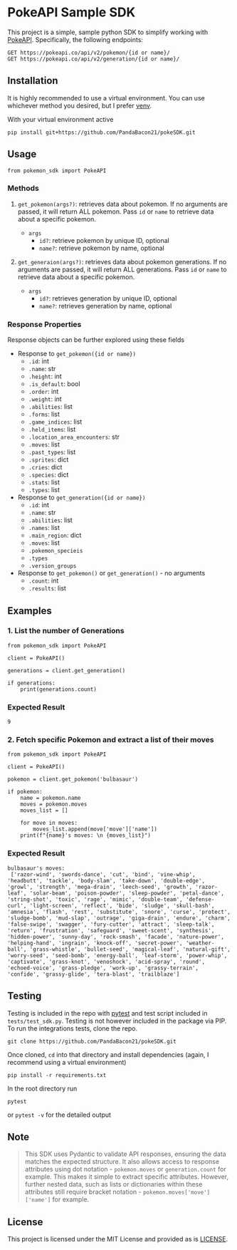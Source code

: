 # PokeAPI Sample SDK

This project is a simple, sample python SDK to simplify working with [PokeAPI](https://pokeapi.co/docs/v2#info). Specifically, the following endpoints:

```
GET https://pokeapi.co/api/v2/pokemon/{id or name}/
GET https://pokeapi.co/api/v2/generation/{id or name}/
```

## Installation

It is highly recommended to use a virtual environment. You can use whichever method you desired, but I prefer [venv](https://docs.python.org/3/library/venv.html).

With your virtual environment active

```
pip install git+https://github.com/PandaBacon21/pokeSDK.git
```

## Usage

```
from pokemon_sdk import PokeAPI
```

### Methods

1. `get_pokemon(args?)`: retrieves data about pokemon. If no arguments are passed, it will return ALL pokemon. Pass `id` or `name` to retrieve data about a specific pokemon.

   - `args`
     - `id?`: retrieve pokemon by unique ID, optional
     - `name?`: retrieve pokemon by name, optional

2. `get_generaion(args?)`: retrieves data about pokemon generations. If no arguments are passed, it will return ALL generations. Pass `id` or `name` to retrieve data about a specific pokemon.

   - `args`
     - `id?`: retrieves generation by unique ID, optional
     - `name?`: retrieves generation by name, optional

### Response Properties

Response objects can be further explored using these fields

- Response to `get_pokemon({id or name})`
  - `.id`: int
  - `.name`: str
  - `.height`: int
  - `.is_default`: bool
  - `.order`: int
  - `.weight`: int
  - `.abilities`: list
  - `.forms`: list
  - `.game_indices`: list
  - `.held_items`: list
  - `.location_area_encounters`: str
  - `.moves`: list
  - `.past_types`: list
  - `.sprites`: dict
  - `.cries`: dict
  - `.species`: dict
  - `.stats`: list
  - `.types`: list
- Response to `get_generation({id or name})`
  - `.id`: int
  - `.name`: str
  - `.abilities`: list
  - `.names`: list
  - `.main_region`: dict
  - `.moves`: list
  - `.pokemon_specieis`
  - `.types`
  - `.version_groups`
- Response to `get_pokemon()` or `get_generation()` - no arguments
  - `.count`: int
  - `.results`: list

## Examples

### 1. List the number of Generations

```
from pokemon_sdk import PokeAPI

client = PokeAPI()

generations = client.get_generation()

if generations:
    print(generations.count)
```

### Expected Result

```
9
```

### 2. Fetch specific Pokemon and extract a list of their moves

```
from pokemon_sdk import PokeAPI

client = PokeAPI()

pokemon = client.get_pokemon('bulbasaur')

if pokemon:
    name = pokemon.name
    moves = pokemon.moves
    moves_list = []

    for move in moves:
        moves_list.append(move['move']['name'])
    print(f"{name}'s moves: \n {moves_list}")

```

### Expected Result

```
bulbasaur's moves:
 ['razor-wind', 'swords-dance', 'cut', 'bind', 'vine-whip', 'headbutt', 'tackle', 'body-slam', 'take-down', 'double-edge', 'growl', 'strength', 'mega-drain', 'leech-seed', 'growth', 'razor-leaf', 'solar-beam', 'poison-powder', 'sleep-powder', 'petal-dance', 'string-shot', 'toxic', 'rage', 'mimic', 'double-team', 'defense-curl', 'light-screen', 'reflect', 'bide', 'sludge', 'skull-bash', 'amnesia', 'flash', 'rest', 'substitute', 'snore', 'curse', 'protect', 'sludge-bomb', 'mud-slap', 'outrage', 'giga-drain', 'endure', 'charm', 'false-swipe', 'swagger', 'fury-cutter', 'attract', 'sleep-talk', 'return', 'frustration', 'safeguard', 'sweet-scent', 'synthesis', 'hidden-power', 'sunny-day', 'rock-smash', 'facade', 'nature-power', 'helping-hand', 'ingrain', 'knock-off', 'secret-power', 'weather-ball', 'grass-whistle', 'bullet-seed', 'magical-leaf', 'natural-gift', 'worry-seed', 'seed-bomb', 'energy-ball', 'leaf-storm', 'power-whip', 'captivate', 'grass-knot', 'venoshock', 'acid-spray', 'round', 'echoed-voice', 'grass-pledge', 'work-up', 'grassy-terrain', 'confide', 'grassy-glide', 'tera-blast', 'trailblaze']
```

## Testing

Testing is included in the repo with [pytest](https://docs.pytest.org/en/stable/) and test script included in `tests/test_sdk.py`. Testing is not however included in the package via PIP. To run the integrations tests, clone the repo.

```
git clone https://github.com/PandaBacon21/pokeSDK.git
```

Once cloned, `cd` into that directory and install dependencies (again, I recommend using a virtual environment)

```
pip install -r requirements.txt
```

In the root directory run

```
pytest
```

or `pytest -v` for the detailed output

## Note

> This SDK uses Pydantic to validate API responses, ensuring the data matches the expected structure. It also allows access to response attributes using dot notation - `pokemon.moves` or `generation.count` for example. This makes it simple to extract specific attributes. However, further nested data, such as lists or dictionaries within these attributes still require bracket notation - `pokemon.moves['move']['name']` for example.

## License

This project is licensed under the MIT License and provided as is [LICENSE](LICENSE).
